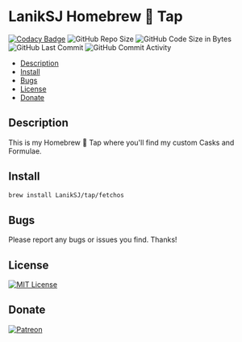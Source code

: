 # LanikSJ Homebrew 🍻 Tap

[![Codacy Badge](https://app.codacy.com/project/badge/Grade/461fc7358cfd415abf338d475d948157)](https://www.codacy.com/gh/LanikSJ/homebrew-tap/dashboard?utm_source=github.com&amp;utm_medium=referral&amp;utm_content=LanikSJ/homebrew-tap&amp;utm_campaign=Badge_Grade)
![GitHub Repo Size](https://img.shields.io/github/repo-size/laniksj/homebrew-tap)
![GitHub Code Size in Bytes](https://img.shields.io/github/languages/code-size/laniksj/homebrew-tap)
![GitHub Last Commit](https://img.shields.io/github/last-commit/laniksj/homebrew-tap)
![GitHub Commit Activity](https://img.shields.io/github/commit-activity/m/laniksj/homebrew-tap)  

-   [Description](#description)
-   [Install](#install)
-   [Bugs](#bugs)
-   [License](#license)
-   [Donate](#donate)

## Description

This is my Homebrew 🍻 Tap where you'll find my custom Casks and Formulae.

## Install

```bash
brew install LanikSJ/tap/fetchos
```

## Bugs

Please report any bugs or issues you find. Thanks!

## License

[![MIT License](https://img.shields.io/badge/license-MIT-blue)](https://en.wikipedia.org/wiki/MIT_License)

## Donate

[![Patreon](https://img.shields.io/badge/patreon-donate-red.svg)](https://www.patreon.com/laniksj/overview)
